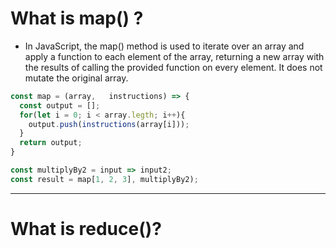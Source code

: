 # What is map() ?
- In JavaScript, the map() method is used to iterate over an array and apply a function to each element of the array, returning a new array with the results of calling the provided function on every element. It does not mutate the original array.
```js
const map = (array,   instructions) => {
  const output = [];
  for(let i = 0; i < array.legth; i++){
    output.push(instructions(array[i]));
  }
  return output;
}

const multiplyBy2 = input => input2;
const result = map[1, 2, 3], multiplyBy2);
```

- - - - -

# What is reduce()?
